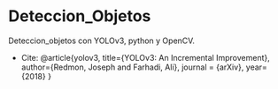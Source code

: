 # Deteccion_Objetos
Deteccion_objetos con YOLOv3, python  y OpenCV.  

* Cite:  @article{yolov3,
  title={YOLOv3: An Incremental Improvement},
  author={Redmon, Joseph and Farhadi, Ali},
  journal = {arXiv},
  year={2018}
}
